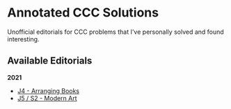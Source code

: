 # Annotated CCC Solutions

Unofficial editorials for CCC problems that I've personally solved and found interesting.

## Available Editorials

**2021**

- [J4 - Arranging Books](./2021/arranging-books.md)
- [J5 / S2 - Modern Art](./2021/modern-art.md)
